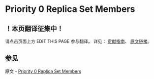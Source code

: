 # Priority 0 Replica Set Members

## ！本页翻译征集中！

请点击页面上方 EDIT THIS PAGE 参与翻译。
详见：
[贡献指南]( https://github.com/JinMuInfo/MongoDB-Manual-zh/blob/master/CONTRIBUTING.md )、
[原文链接](  https://docs.mongodb.com/manual/core/replica-set-priority-0-member/  )。

## 参见

原文 - [Priority 0 Replica Set Members]( https://docs.mongodb.com/manual/core/replica-set-priority-0-member/ )

